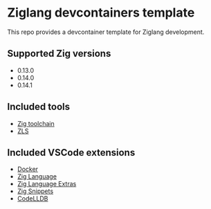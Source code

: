 # Ziglang devcontainers template

This repo provides a devcontainer template for Ziglang development. 

## Supported Zig versions
* 0.13.0
* 0.14.0
* 0.14.1


## Included tools
* [Zig toolchain](https://ziglang.org/)
* [ZLS](https://zigtools.org/zls/install/)


## Included VSCode extensions
* [Docker](https://marketplace.visualstudio.com/items?itemName=ms-azuretools.vscode-docker)
* [Zig Language](https://marketplace.visualstudio.com/items?itemName=ziglang.vscode-zig)
* [Zig Language Extras](https://marketplace.visualstudio.com/items?itemName=ianic.zig-language-extras)
* [Zig Snippets](https://marketplace.visualstudio.com/items?itemName=lorenzopirro.zig-snippets)
* [CodeLLDB](https://marketplace.visualstudio.com/items?itemName=vadimcn.vscode-lldb)
